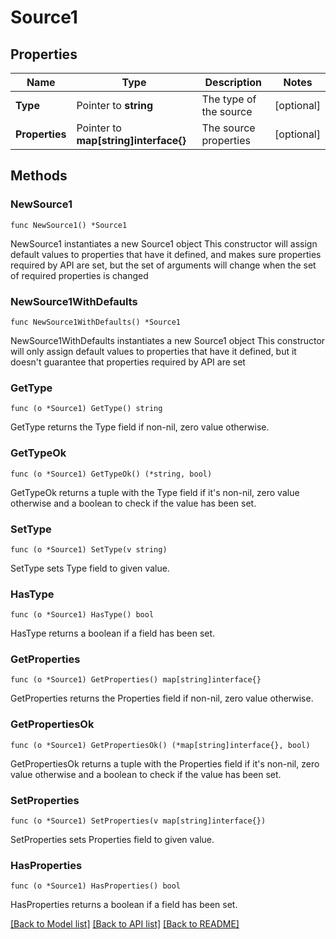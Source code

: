 # Source1

## Properties

Name | Type | Description | Notes
------------ | ------------- | ------------- | -------------
**Type** | Pointer to **string** | The type of the source | [optional] 
**Properties** | Pointer to **map[string]interface{}** | The source properties | [optional] 

## Methods

### NewSource1

`func NewSource1() *Source1`

NewSource1 instantiates a new Source1 object
This constructor will assign default values to properties that have it defined,
and makes sure properties required by API are set, but the set of arguments
will change when the set of required properties is changed

### NewSource1WithDefaults

`func NewSource1WithDefaults() *Source1`

NewSource1WithDefaults instantiates a new Source1 object
This constructor will only assign default values to properties that have it defined,
but it doesn't guarantee that properties required by API are set

### GetType

`func (o *Source1) GetType() string`

GetType returns the Type field if non-nil, zero value otherwise.

### GetTypeOk

`func (o *Source1) GetTypeOk() (*string, bool)`

GetTypeOk returns a tuple with the Type field if it's non-nil, zero value otherwise
and a boolean to check if the value has been set.

### SetType

`func (o *Source1) SetType(v string)`

SetType sets Type field to given value.

### HasType

`func (o *Source1) HasType() bool`

HasType returns a boolean if a field has been set.

### GetProperties

`func (o *Source1) GetProperties() map[string]interface{}`

GetProperties returns the Properties field if non-nil, zero value otherwise.

### GetPropertiesOk

`func (o *Source1) GetPropertiesOk() (*map[string]interface{}, bool)`

GetPropertiesOk returns a tuple with the Properties field if it's non-nil, zero value otherwise
and a boolean to check if the value has been set.

### SetProperties

`func (o *Source1) SetProperties(v map[string]interface{})`

SetProperties sets Properties field to given value.

### HasProperties

`func (o *Source1) HasProperties() bool`

HasProperties returns a boolean if a field has been set.


[[Back to Model list]](../README.md#documentation-for-models) [[Back to API list]](../README.md#documentation-for-api-endpoints) [[Back to README]](../README.md)


